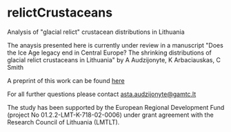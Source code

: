 # relictCrustaceans
Analysis of "glacial relict" crustacean distributions in Lithuania 

The anaysis presented here is currently under review in a manuscript "Does the Ice Age legacy end in Central Europe? The shrinking distributions of glacial relict crustaceans in Lithuania" by A Audzijonyte, K Arbaciauskas, C Smith

A preprint of this work can be found [here](https://www.biorxiv.org/content/10.1101/2022.11.23.517644v1.abstract)

For all further questions please contact asta.audzijonyte@gamtc.lt

The study has been supported by the European Regional Development Fund (project No 01.2.2-LMT-K-718-02-0006) under grant agreement with the Research Council of Lithuania (LMTLT).
